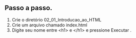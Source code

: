 <h2>Passo a passo.</h2>

1. Crie o diretório 02_01_Introducao_ao_HTML
2. Crie um arquivo chamado index.html
3. Digite seu nome entre &lt;h1&gt; e &lt;/h1&gt; e pressione Executar .